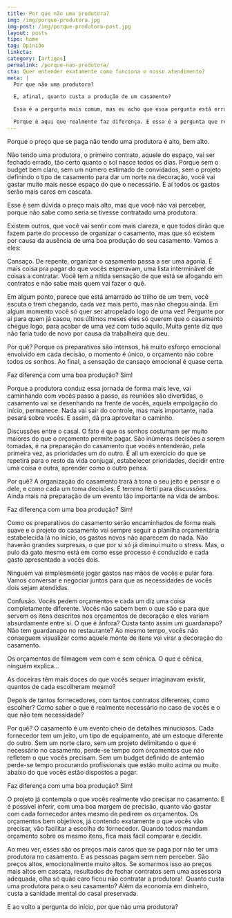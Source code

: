 ```yaml
---
title: Por que não uma produtora?
img: /img/porque-produtora.jpg
img-post: /img/porque-produtora-post.jpg
layout: posts
tipo: home
tag: Opinião
linkcta: 
category: [artigos]
permalink: /porque-nao-produtora/
cta: Quer entender exatamente como funciona o nosso atendimento?
meta: |
  Por que não uma produtora?

  E, afinal, quanto custa a produção de um casamento?

  Essa é a pergunta mais comum, mas eu acho que essa pergunta está errada. A pergunta certa deveria ser: Quanto custa não ter uma produtora no seu casamento?

  Porque é aqui que realmente faz diferença. E essa é a pergunta que realmente vale a pena responder.
---
```


Porque o preço que se paga não tendo uma produtora é alto, bem alto.

Não tendo uma produtora, o primeiro contrato, aquele do espaço, vai ser fechado errado, tão certo quanto o sol nasce todos os dias. Porque sem o budget bem claro, sem um número estimado de convidados, sem o projeto definindo o tipo de casamento para dar um norte na decoração, você vai gastar muito mais nesse espaço do que o necessário. E aí todos os gastos serão mais caros em cascata. 

Esse é sem dúvida o preço mais alto, mas que você não vai perceber, porque não sabe como seria se tivesse contratado uma produtora.

Existem outros, que você vai sentir com mais clareza, e que todos dirão que fazem parte do processo de organizar o casamento, mas que só existem por causa da ausência de uma boa produção do seu casamento. Vamos a eles:

Cansaço. De repente, organizar o casamento passa a ser uma agonia. É mais coisa pra pagar do que vocês esperavam, uma lista interminável de coisas a contratar. Você tem a nítida sensação de que está se afogando em contratos e não sabe mais quem vai fazer o quê. 

Em algum ponto, parece que está amarrado ao trilho de um trem, você escuta o trem chegando, cada vez mais perto, mas não chegou ainda. Em algum momento você só quer ser atropelado logo de uma vez! Pergunte por aí para quem já casou, nos últimos meses eles só querem que o casamento chegue logo, para acabar de uma vez com tudo aquilo. Muita gente diz que não faria tudo de novo por causa da trabalheira que deu.

Por quê? Porque os preparativos são intensos, há muito esforço emocional envolvido em cada decisão, o momento é único, o orçamento não cobre todos os sonhos. Ao final, a sensação de cansaço emocional é quase certa.

Faz diferença com uma boa produção? Sim!

Porque a produtora conduz essa jornada de forma mais leve, vai caminhando com vocês passo a passo, as reuniões são divertidas, o casamento vai se desenhando na frente de vocês, aquela empolgação do início, permanece. Nada vai sair do controle, mas mais importante, nada pesará sobre vocês. E assim, dá pra aproveitar o caminho.


Discussões entre o casal. O fato é que os sonhos costumam ser muito maiores do que o orçamento permite pagar. São inúmeras decisões a serem tomadas, é na preparação do casamento que vocês entenderão, pela primeira vez, as prioridades um do outro. É ali um exercício do que se repetirá para o resto da vida conjugal, estabelecer prioridades, decidir entre uma coisa e outra, aprender como o outro pensa.

Por quê? A organização do casamento trará à tona o seu jeito e pensar e o dele, e como cada um toma decisões. É terreno fértil para discussões. Ainda mais na preparação de um evento tão importante na vida de ambos.

Faz diferença com uma boa produção? Sim!

Como os preparativos do casamento serão encaminhados de forma mais suave e o projeto do casamento vai sempre seguir a planilha orçamentária estabelecida lá no início, os gastos novos não aparecem do nada. Não haverão grandes surpresas, o que por si só já diminui muito o stress. Mas, o pulo da gato mesmo está em como esse processo é conduzido e cada gasto apresentado a vocês dois.

Ninguém vai simplesmente jogar gastos nas mãos de vocês e pular fora. Vamos conversar e negociar juntos para que as necessidades de vocês dois sejam atendidas.

Confusão. Vocês pedem orçamentos e cada um diz uma coisa completamente diferente. Vocês não sabem bem o que são e para que servem os itens descritos nos orçamentos de decoração e eles variam absurdamente entre si. O que é ânfora? Custa tanto assim um guardanapo? Não tem guardanapo no restaurante? 
Ao mesmo tempo, vocês não conseguem visualizar como aquele monte de itens vai virar a decoração do casamento.

Os orçamentos de filmagem vem com e sem cênica. O que é cênica, ninguém explica…

As doceiras têm mais doces do que vocês sequer imaginavam existir, quantos de cada escolheram mesmo?

Depois de tantos fornecedores, com tantos contratos diferentes, como escolher? Como saber o que é realmente necessário no caso de vocês e o que não tem necessidade?

Por quê? O casamento é um evento cheio de detalhes minuciosos. Cada fornecedor tem um jeito, um tipo de equipamento, até um estoque diferente do outro. Sem um norte claro, sem um projeto delimitando o que é necessário no casamento, perde-se tempo com orçamentos que não refletem o que vocês precisam. Sem um budget definido de antemão perde-se tempo procurando profissionais que estão muito acima ou muito abaixo do que vocês estão dispostos a pagar.

Faz diferença com uma boa produção? Sim!

O projeto já contempla o que vocês realmente vão precisar no casamento. E é possível inferir, com uma boa margem de precisão, quanto vão gastar com cada fornecedor antes mesmo de pedirem os orçamentos.
Os orçamentos bem objetivos, já contendo exatamente o que vocês vão precisar, vão facilitar a escolha do fornecedor. Quando todos mandam orçamento sobre os mesmo itens, fica mais fácil comparar e decidir.

Ao meu ver, esses são os preços mais caros que se paga por não ter uma produtora no casamento. E as pessoas pagam sem nem perceber. São preços altos, emocionalmente muito altos. Se somarmos isso ao preços mais altos em cascata, resultados de fechar contratos sem uma assessoria adequada, olha só quão caro ficou não contratar a produtora!  Quanto custa uma produtora para o seu casamento? Além da economia em dinheiro, custa a sanidade mental do casal preservada.

E ao volto a pergunta do início, por que não uma produtora?
